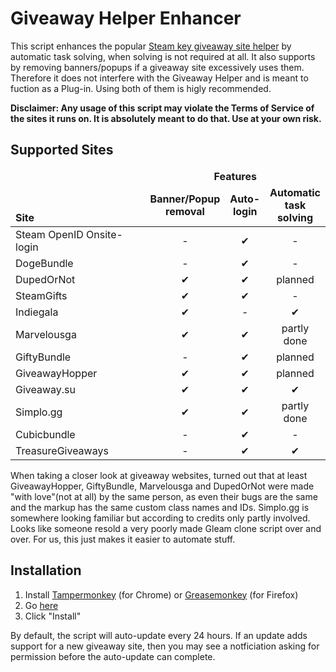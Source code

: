 # Giveaway Helper Enhancer
This script enhances the popular [Steam key giveaway site helper](https://github.com/Citrinate/giveawayHelper) by automatic task solving, when solving is not required at all. It also supports by removing banners/popups if a giveaway site excessively uses them. Therefore it does not interfere with the Giveaway Helper and is meant to fuction as a Plug-in. Using both of them is higly recommended.

**Disclaimer: Any usage of this script may violate the Terms of Service of the sites it runs on. It is absolutely meant to do that. Use at your own risk.**

## Supported Sites
<table>
  <thead>
    <tr>
      <td rowspan="2" width="444px" valign="bottom"><strong>Site</strong></td>
      <td colspan="3" width="443px" align="center"><strong>Features</strong></td>
    </tr>
    <tr>
      <td align="center"><strong>Banner/Popup removal</strong></td>
      <td align="center"><strong>Auto-login</strong></td>
      <td align="center"><strong>Automatic task solving</strong></td>
    </tr>
  </thead>
  <tbody>
    <tr><td>Steam OpenID Onsite-login</td><td align="center">-</td><td align="center">✔</td><td align="center">-</td></tr>
    <tr><td>DogeBundle</td><td align="center">-</td><td align="center">✔</td><td align="center">-</td></tr>
    <tr><td>DupedOrNot</td><td align="center">✔</td><td align="center">✔</td><td align="center">planned</td></tr>
    <tr><td>SteamGifts</td><td align="center">✔</td><td align="center">✔</td><td align="center">-</td></tr>
    <tr><td>Indiegala</td><td align="center">✔</td><td align="center">-</td><td align="center">✔</td></tr>
    <tr><td>Marvelousga</td><td align="center">✔</td><td align="center">✔</td><td align="center">partly done</td></tr>
    <tr><td>GiftyBundle</td><td align="center">-</td><td align="center">✔</td><td align="center">planned</td></tr>
    <tr><td>GiveawayHopper</td><td align="center">✔</td><td align="center">✔</td><td align="center">planned</td></tr>
    <tr><td>Giveaway.su</td><td align="center">✔</td><td align="center">✔</td><td align="center">✔</td></tr>
    <tr><td>Simplo.gg</td><td align="center">✔</td><td align="center">✔</td><td align="center">partly done</td></tr>
    <tr><td>Cubicbundle</td><td align="center">-</td><td align="center">✔</td><td align="center">-</td></tr>
    <tr><td>TreasureGiveaways</td><td align="center">-</td><td align="center">✔</td><td align="center">✔</td></tr>
    <!--
    <tr><td>ChubbyKeys</td><td align="center">✔</td><td></td><td></td></tr>
    <tr><td>Embloo</td><td align="center">✔</td><td></td><td></td></tr>
    <tr><td>GetKeys</td><td align="center">✔</td><td></td><td align="center">✔</td></tr>
    <tr><td>Ghame.ru</td><td align="center">✔</td><td></td><td></td></tr>
    <tr><td>Gleam.io (<a href="https://raw.githubusercontent.com/Citrinate/giveawayHelper/master/images/gleam.png">preview</a>)</td><td align="center">✔</td><td align="center">✔</td><td align="center">✔</td></tr>
    <tr><td>HRK</td><td align="center">✔</td><td></td><td></td></tr>
    <tr><td>Key Champions</td><td align="center">✔</td><td></td><td></td></tr>
    <tr><td>Prys.ga</td><td align="center">✔</td><td></td><td></td></tr>
    <tr><td>Steam Friends</td><td align="center">✔</td><td></td><td></td></tr>
    <tr><td>Who's Gaming Now?!</td><td align="center">✔</td><td></td><td></td></tr>
    -->
  </tbody>
</table>
When taking a closer look at giveaway websites, turned out that at least GiveawayHopper, GiftyBundle, Marvelousga and DupedOrNot were made "with love"(not at all) by the same person, as even their bugs are the same and the markup has the same custom class names and IDs. Simplo.gg is somewhere looking familiar but according to credits only partly involved. Looks like someone resold a very poorly made Gleam clone script over and over. For us, this just makes it easier to automate stuff.


## Installation
1. Install [Tampermonkey](https://chrome.google.com/webstore/detail/tampermonkey/dhdgffkkebhmkfjojejmpbldmpobfkfo) (for Chrome) or [Greasemonkey](https://addons.mozilla.org/en-US/firefox/addon/greasemonkey/) (for Firefox)
2. Go [here](https://raw.githubusercontent.com/gekkedev/giveawayHelperEnhancer/master/giveawayHelperEnhancer.user.js)
3. Click "Install"

By default, the script will auto-update every 24 hours.  If an update adds support for a new giveaway site, then you may see a notficiation asking for permission before the auto-update can complete.
